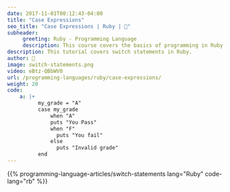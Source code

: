 ```yaml
---
date: 2017-11-01T00:12:43-04:00
title: "Case Expressions"
seo_title: "Case Expressions | Ruby | 🦒"
subheader:
     greeting: Ruby - Programming Language
     description: This course covers the basics of programming in Ruby. Work your way through the videos/articles and I'll teach you everything you need to know to start your programming journey!
description: This tutorial covers switch statements in Ruby.
author: 🦒
image: switch-statements.png
video: eBtz-QBbWV0
url: /programming-languages/ruby/case-expressions/
weight: 20
code:
    a: |+
          my_grade = "A"
          case my_grade
              when "A"
              puts "You Pass"
              when "F"
                puts "You fail"
              else
                puts "Invalid grade"
          end
---
```


{{% programming-language-articles/switch-statements lang="Ruby" code-lang="rb" %}}
